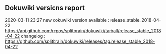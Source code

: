 ## Dokuwiki versions report

2020-03-11 23:27 new dokuwiki version available : release_stable_2018-04-22 https://api.github.com/repos/splitbrain/dokuwiki/tarball/release_stable_2018-04-22 changelog : https://github.com/splitbrain/dokuwiki/releases/tag/release_stable_2018-04-22
